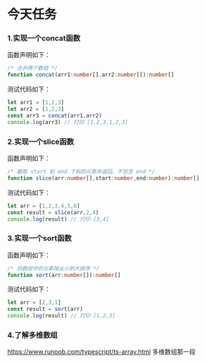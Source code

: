 # 今天任务

### 1.实现一个concat函数
函数声明如下：
```ts
/* 合并两个数组 */
function concat(arr1:number[],arr2:number[]):number[]
```
测试代码如下：
```ts
let arr1 = [1,2,3]
let arr2 = [1,2,3]
const arr3 = concat(arr1,arr2)
console.log(arr3) // 打印 [1,2,3,1,2,3]
```

### 2.实现一个slice函数
函数声明如下：
```ts
/* 截取 start 到 end 下标的元素并返回，不包含 end */
function slice(arr:number[],start:number,end:number):number[]
```
测试代码如下：
```ts
let arr = [1,2,3,4,5,6]
const result = slice(arr,2,4)
console.log(result) // 打印 [3,4]
```

### 3.实现一个sort函数
函数声明如下：
```ts
/* 将数组中的元素按从小到大排序 */
function sort(arr:number[]):number[]
```
测试代码如下：
```ts
let arr = [2,3,1]
const result = sort(arr)
console.log(result) // 打印 [1,2,3]
```

### 4.了解多维数组
https://www.runoob.com/typescript/ts-array.html 多维数组那一段